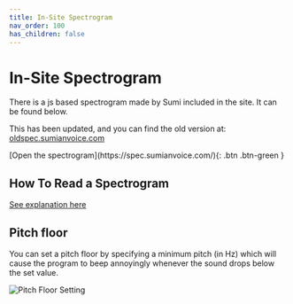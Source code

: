 ```yaml
---
title: In-Site Spectrogram
nav_order: 100
has_children: false
---
```

# In-Site Spectrogram
There is a js based spectrogram made by Sumi included in the site. It can be found below.

This has been updated, and you can find the old version at: [oldspec.sumianvoice.com](https://oldspec.sumianvoice.com/)

<span class="fs-8">
[Open the spectrogram](https://spec.sumianvoice.com/){: .btn .btn-green }
</span>

## How To Read a Spectrogram
[See explanation here](https://wiki.sumianvoice.com/wiki/pages/other-resources/spectrograms.html)


## Pitch floor
You can set a pitch floor by specifying a minimum pitch (in Hz) which will cause the program to beep annoyingly whenever the sound drops below the set value.

![Pitch Floor Setting](/img/pitch_floor.png)
